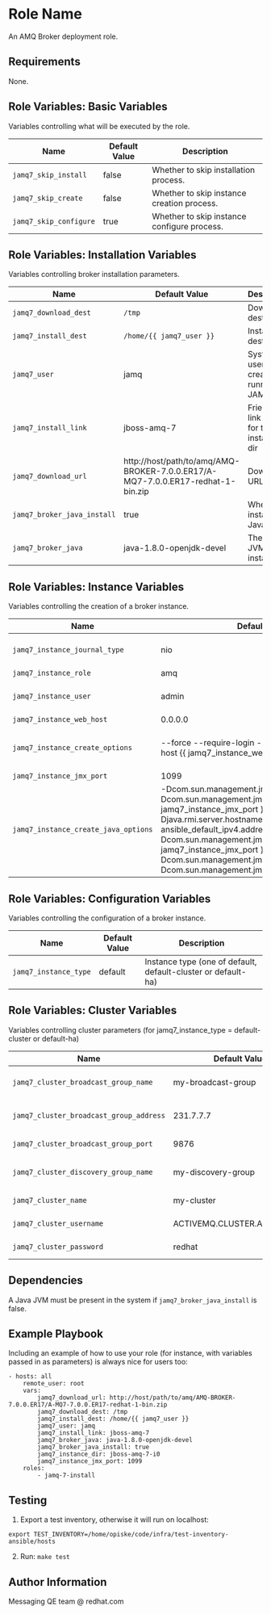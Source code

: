 Role Name
=========

An AMQ Broker deployment role.

Requirements
------------

None.

Role Variables: Basic Variables
--------------

Variables controlling what will be executed by the role.

| Name              | Default Value       | Description          |
|-------------------|---------------------|----------------------|
| `jamq7_skip_install` | false | Whether to skip installation process. |
| `jamq7_skip_create` | false | Whether to skip instance creation process. |
| `jamq7_skip_configure` | true | Whether to skip instance configure process. |


Role Variables: Installation Variables
--------------

Variables controlling broker installation parameters.

| Name              | Default Value       | Description          |
|-------------------|---------------------|----------------------|
| `jamq7_download_dest` | `/tmp` | Download destination |
| `jamq7_install_dest` | `/home/{{ jamq7_user }}` | Install destination |
| `jamq7_user` | jamq | System user to create for running JAMQ |
| `jamq7_install_link` | jboss-amq-7 | Friendly link name for the installation dir |
| `jamq7_download_url` | http://host/path/to/amq/AMQ-BROKER-7.0.0.ER17/A-MQ7-7.0.0.ER17-redhat-1-bin.zip | Download URL |
| `jamq7_broker_java_install` | true | Whether to install a Java JVM. |
| `jamq7_broker_java` | java-1.8.0-openjdk-devel | The Java JVM to install. |


Role Variables: Instance Variables
--------------

Variables controlling the creation of a broker instance.

| Name              | Default Value       | Description          |
|-------------------|---------------------|----------------------|
| `jamq7_instance_journal_type` | nio | The type of the journal (aio or nio) |
| `jamq7_instance_role` | amq | The role |
| `jamq7_instance_user` | admin | The instance user |
| `jamq7_instance_web_host` | 0.0.0.0 | |
| `jamq7_instance_create_options` | --force --require-login --password=admin --http-host {{ jamq7_instance_web_host }} | Extra options for creating the instance |
| `jamq7_instance_jmx_port` | 1099 | JMX port |
| `jamq7_instance_create_java_options` | -Dcom.sun.management.jmxremote=true -Dcom.sun.management.jmxremote.port={{ jamq7_instance_jmx_port }} -Djava.rmi.server.hostname={{ ansible_default_ipv4.address }} -Dcom.sun.management.jmxremote.rmi.port={{ jamq7_instance_jmx_port }} -Dcom.sun.management.jmxremote.ssl=false -Dcom.sun.management.jmxremote.authenticate=false  | Java options to pass to the instance create command |


Role Variables: Configuration Variables
--------------

Variables controlling the configuration of a broker instance.

| Name              | Default Value       | Description          |
|-------------------|---------------------|----------------------|
| `jamq7_instance_type` | default | Instance type (one of default, default-cluster or default-ha) |



Role Variables: Cluster Variables
--------------

Variables controlling cluster parameters (for jamq7_instance_type = default-cluster or default-ha)

| Name              | Default Value       | Description          |
|-------------------|---------------------|----------------------|
| `jamq7_cluster_broadcast_group_name` | my-broadcast-group | Cluster broadcast address |
| `jamq7_cluster_broadcast_group_address` | 231.7.7.7 | Cluster group address |
| `jamq7_cluster_broadcast_group_port` | 9876 | Cluster group port |
| `jamq7_cluster_discovery_group_name` | my-discovery-group | Cluster discovery group |
| `jamq7_cluster_name` | my-cluster | Cluster name |
| `jamq7_cluster_username` | ACTIVEMQ.CLUSTER.ADMIN.USER | Cluster username |
| `jamq7_cluster_password` | redhat | Cluster password |


Dependencies
------------

A Java JVM must be present in the system if `jamq7_broker_java_install` is false.

Example Playbook
----------------

Including an example of how to use your role (for instance, with variables passed in as parameters) is always nice for users too:

	- hosts: all
		remote_user: root
		vars:
			jamq7_download_url: http://host/path/to/amq/AMQ-BROKER-7.0.0.ER17/A-MQ7-7.0.0.ER17-redhat-1-bin.zip
			jamq7_download_dest: /tmp
			jamq7_install_dest: /home/{{ jamq7_user }}
			jamq7_user: jamq
			jamq7_install_link: jboss-amq-7
			jamq7_broker_java: java-1.8.0-openjdk-devel
			jamq7_broker_java_install: true
			jamq7_instance_dir: jboss-amq-7-i0
			jamq7_instance_jmx_port: 1099
		roles:
			- jamq-7-install


Testing
-------

1. Export a test inventory, otherwise it will run on localhost:

`export TEST_INVENTORY=/home/opiske/code/infra/test-inventory-ansible/hosts`

2. Run:
`make test`

Author Information
------------------

Messaging QE team @ redhat.com
